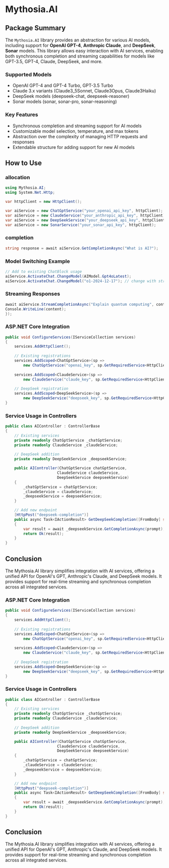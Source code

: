 ﻿# Mythosia.AI

## Package Summary

The `Mythosia.AI` library provides an abstraction for various AI models, including support for **OpenAI GPT-4**, **Anthropic Claude**, and **DeepSeek**, **Sonar** models. 
This library allows easy interaction with AI services, enabling both synchronous completion and streaming capabilities for models like GPT-3.5, GPT-4, Claude, DeepSeek, and more.

### Supported Models

- OpenAI GPT-4 and GPT-4 Turbo, GPT-3.5 Turbo
- Claude 3.x variants (Claude3_5Sonnet, Claude3Opus, Claude3Haiku)
- DeepSeek models (deepseek-chat, deepseek-reasoner)
- Sonar models (sonar, sonar-pro, sonar-reasoning)

### Key Features

- Synchronous completion and streaming support for AI models
- Customizable model selection, temperature, and max tokens
- Abstraction over the complexity of managing HTTP requests and responses
- Extendable structure for adding support for new AI models

## How to Use
### allocation
```csharp
using Mythosia.AI;
using System.Net.Http;

var httpClient = new HttpClient();

var aiService = new ChatGptService("your_openai_api_key", httpClient);
var aiService = new ClaudeService("your_anthropic_api_key", httpClient);
var aiService = new DeepSeekService("your_deepseek_api_key", httpClient);
var aiService = new SonarService("your_sonar_api_key", httpClient);
```

### completion
```csharp
string response = await aiService.GetCompletionAsync("What is AI?");
```

### Model Switching Example
```csharp
// Add to existing ChatBlock usage
aiService.ActivateChat.ChangeModel(AIModel.Gpt4oLatest);
aiService.ActivateChat.ChangeModel("o1-2024-12-17"); // change with string
```

### Streaming Responses
```csharp
await aiService.StreamCompletionAsync("Explain quantum computing", content => {
Console.WriteLine(content);
});
```

### ASP.NET Core Integration
```csharp
public void ConfigureServices(IServiceCollection services)
{
    services.AddHttpClient();
    
    // Existing registrations
    services.AddScoped<ChatGptService>(sp => 
        new ChatGptService("openai_key", sp.GetRequiredService<HttpClient>()));
    
    services.AddScoped<ClaudeService>(sp => 
        new ClaudeService("claude_key", sp.GetRequiredService<HttpClient>()));
    
    // DeepSeek registration
    services.AddScoped<DeepSeekService>(sp => 
        new DeepSeekService("deepseek_key", sp.GetRequiredService<HttpClient>()));
}
```

### Service Usage in Controllers
```csharp
public class AIController : ControllerBase
{
    // Existing services
    private readonly ChatGptService _chatGptService;
    private readonly ClaudeService _claudeService;
    
    // DeepSeek addition
    private readonly DeepSeekService _deepseekService;

    public AIController(ChatGptService chatGptService, 
                       ClaudeService claudeService,
                       DeepSeekService deepseekService)
    {
        _chatGptService = chatGptService;
        _claudeService = claudeService;
        _deepseekService = deepseekService;
    }

    // Add new endpoint
    [HttpPost("deepseek-completion")]
    public async Task<IActionResult> GetDeepSeekCompletion([FromBody] string prompt)
    {
        var result = await _deepseekService.GetCompletionAsync(prompt);
        return Ok(result);
    }
}
```

## Conclusion
The Mythosia.AI library simplifies integration with AI services, offering a unified API for OpenAI's GPT, Anthropic's Claude, and DeepSeek models. It provides support for real-time streaming and synchronous completion across all integrated services.

### ASP.NET Core Integration
```csharp
public void ConfigureServices(IServiceCollection services)
{
    services.AddHttpClient();
    
    // Existing registrations
    services.AddScoped<ChatGptService>(sp => 
        new ChatGptService("openai_key", sp.GetRequiredService<HttpClient>()));
    
    services.AddScoped<ClaudeService>(sp => 
        new ClaudeService("claude_key", sp.GetRequiredService<HttpClient>()));
    
    // DeepSeek registration
    services.AddScoped<DeepSeekService>(sp => 
        new DeepSeekService("deepseek_key", sp.GetRequiredService<HttpClient>()));
}
```

### Service Usage in Controllers
```csharp
public class AIController : ControllerBase
{
    // Existing services
    private readonly ChatGptService _chatGptService;
    private readonly ClaudeService _claudeService;
    
    // DeepSeek addition
    private readonly DeepSeekService _deepseekService;

    public AIController(ChatGptService chatGptService, 
                       ClaudeService claudeService,
                       DeepSeekService deepseekService)
    {
        _chatGptService = chatGptService;
        _claudeService = claudeService;
        _deepseekService = deepseekService;
    }

    // Add new endpoint
    [HttpPost("deepseek-completion")]
    public async Task<IActionResult> GetDeepSeekCompletion([FromBody] string prompt)
    {
        var result = await _deepseekService.GetCompletionAsync(prompt);
        return Ok(result);
    }
}
```

## Conclusion
The Mythosia.AI library simplifies integration with AI services, offering a unified API for OpenAI's GPT, Anthropic's Claude, and DeepSeek models. It provides support for real-time streaming and synchronous completion across all integrated services.